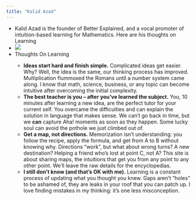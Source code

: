 ```yaml
---
title: "Kalid Azad"
---
```


- Kalid Azad is the founder of Better Explained, and a vocal promoter of intuition-based learning for Mathematics. Here are his thoughts on Learning<span id='_uapIh49I'/>
- ![](https://firebasestorage.googleapis.com/v0/b/firescript-577a2.appspot.com/o/imgs%2Fapp%2FLearn2020zettelkasten%2FeemCpQbs1z.png?alt=media&token=c24156c2-9836-456b-95f6-3bb804080d28)<span id='DHXTl1l60'/>
- Thoughts On Learning<span id='O2vqybAs1'/>
    - **Ideas start hard and finish simple.** Complicated ideas get easier. Why? Well, the idea is the same, our thinking process has improved. Multiplication flummoxed the Romans until a number system came along. I know that math, science, business, or any topic can become intuitive after overcoming the initial complexity.<span id='XmWl2v3nt'/>
    - **The best teacher is you – after you’ve learned the subject.** You, 10 minutes after learning a new idea, are the perfect tutor for your current self. You overcame the difficulties and can explain the solution in language that makes sense. We can’t go back in time, but we __can__ capture Aha! moments as soon as they happen. Some lucky soul can avoid the pothole we just climbed out of.<span id='MLLBNdPz6'/>
    - **Get a map, not directions.** Memorization isn’t understanding: you follow the recipe, apply the formula, and get from A to B without knowing why. Directions “work”, but what about wrong turns? A new destination? Helping a friend who’s lost at point C, not A? This site is about sharing maps, the intuitions that get you from any point to any other point. We’ll leave the raw details for the encyclopedias.<span id='-GoLjiYUz'/>
    - **I still don’t know (and that’s OK with me).** Learning is a constant process of updating what you thought you knew. Gaps aren’t “holes” to be ashamed of, they are leaks in your roof that you can patch up. I love finding mistakes in my thinking: it’s one less misconception.<span id='36RlPu62z'/>
